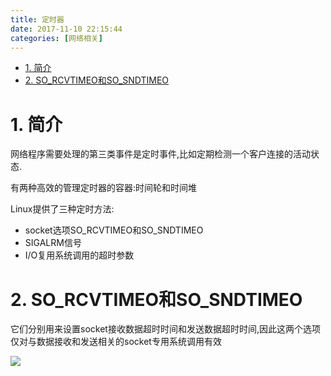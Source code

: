 ```yaml
---
title: 定时器
date: 2017-11-10 22:15:44
categories: [网络相关]
---
```


<!-- TOC -->

- [1. 简介](#1-简介)
- [2. SO_RCVTIMEO和SO_SNDTIMEO](#2-so_rcvtimeo和so_sndtimeo)

<!-- /TOC -->

<a id="markdown-1-简介" name="1-简介"></a>
# 1. 简介

网络程序需要处理的第三类事件是定时事件,比如定期检测一个客户连接的活动状态.

有两种高效的管理定时器的容器:时间轮和时间堆

Linux提供了三种定时方法:
* socket选项SO_RCVTIMEO和SO_SNDTIMEO
* SIGALRM信号
* I/O复用系统调用的超时参数

<a id="markdown-2-so_rcvtimeo和so_sndtimeo" name="2-so_rcvtimeo和so_sndtimeo"></a>
# 2. SO_RCVTIMEO和SO_SNDTIMEO

它们分别用来设置socket接收数据超时时间和发送数据超时时间,因此这两个选项仅对与数据接收和发送相关的socket专用系统调用有效

![](http://ouxarji35.bkt.clouddn.com/snipaste_20171110_172550.png)

